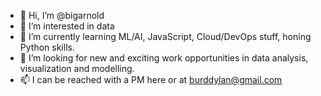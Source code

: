 - 👋 Hi, I’m @bigarnold
- 👀 I’m interested in data
- 🌱 I’m currently learning ML/AI, JavaScript, Cloud/DevOps stuff, honing Python skills. 
- 💞️ I’m looking for new and exciting work opportunities in data analysis, visualization and modelling. 
- 📫 I can be reached with a PM here or at burddylan@gmail.com

<!---
bigarnold/bigarnold is a ✨ special ✨ repository because its `README.md` (this file) appears on your GitHub profile.
You can click the Preview link to take a look at your changes.
--->

